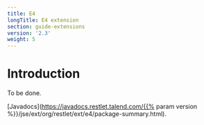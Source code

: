 ```yaml
---
title: E4
longTitle: E4 extension
section: guide-extensions
version: '2.3'
weight: 5
---
```

# Introduction

To be done.

[Javadocs](https://javadocs.restlet.talend.com/{{% param version %}}/jse/ext/org/restlet/ext/e4/package-summary.html).
